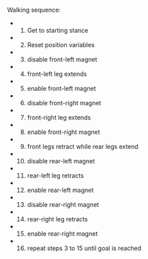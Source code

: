 
Walking sequence:
-  1. Get to starting stance
-  2. Reset position variables
-  3. disable front-left magnet
-  4. front-left leg extends
-  5. enable front-left magnet
-  6. disable front-right magnet
-  7. front-right leg extends
-  8. enable front-right magnet
-  9. front legs retract while rear legs extend
-  10. disable rear-left magnet
-  11. rear-left leg retracts
-  12. enable rear-left magnet
-  13. disable rear-right magnet
-  14. rear-right leg retracts
-  15. enable rear-right magnet
-  16. repeat steps 3 to 15 until goal is reached
